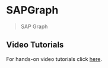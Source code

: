 # SAPGraph
> SAP Graph

## Video Tutorials

For hands-on video tutorials click [here](https://www.youtube.com/playlist?list=).